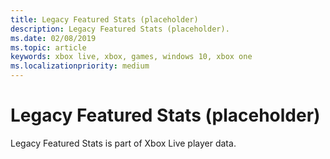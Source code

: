 ```yaml
---
title: Legacy Featured Stats (placeholder)
description: Legacy Featured Stats (placeholder).
ms.date: 02/08/2019
ms.topic: article
keywords: xbox live, xbox, games, windows 10, xbox one
ms.localizationpriority: medium
---
```

# Legacy Featured Stats (placeholder)

Legacy Featured Stats is part of Xbox Live player data.
